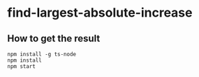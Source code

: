 # find-largest-absolute-increase

## How to get the result

```
npm install -g ts-node
npm install
npm start
```
